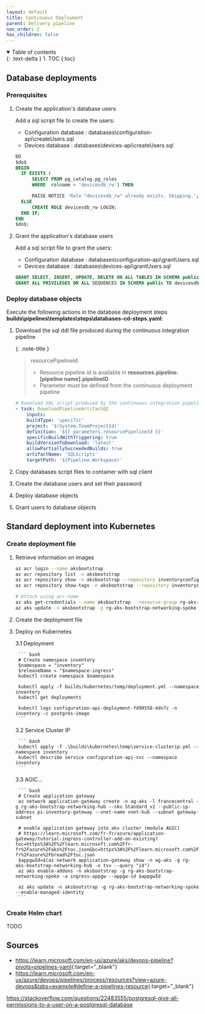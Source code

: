 ```yaml
---
layout: default
title: Continuous Deployment
parent: Delivery pipeline
nav_order: 2
has_children: false
---
```


<details open markdown="block">
  <summary>
    Table of contents
  </summary>
  {: .text-delta }
1. TOC
{:toc}
</details>

## Database deployments

### Prerequisites

1. Create the application's database users

    Add a sql script file to create the users:

    * Configuration database : databases\configuration-api\createUsers.sql
    * Devices database : databases\devices-api\createUsers.sql

    ``` sql
    DO
    $do$
    BEGIN
      IF EXISTS (
          SELECT FROM pg_catalog.pg_roles
          WHERE  rolname = 'devicesdb_rw') THEN

          RAISE NOTICE 'Role "devicesdb_rw" already exists. Skipping.';
      ELSE
          CREATE ROLE devicesdb_rw LOGIN;
      END IF;
    END
    $do$;
    ```

1. Grant the application's database users

   Add a sql script file to grant the users:

    * Configuration database : databases\configuration-api\grantUsers.sql
    * Devices database : databases\devices-api\grantUsers.sql

    ``` sql
    GRANT SELECT, INSERT, UPDATE, DELETE ON ALL TABLES IN SCHEMA public TO devicesdb_rw;
    GRANT ALL PRIVILEGES ON ALL SEQUENCES IN SCHEMA public TO devicesdb_rw;
    ```

### Deploy database objects

Execute the following actions in the database deployment steps __builds\pipelines\templates\steps\databases-cd-steps.yaml__:

1. Download the sql ddl file produced during the continuous integration pipeline

    {: .note-title }
    > resourcePipelineId
    >
    > * Resource pipeline id is available in __resources.pipeline.[pipeline name].pipelineID__
    > * Parameter must be defined from the continuous deployment pipeline

    ``` yaml
    # Download SQL script produced by the continuous integration pipeline
    - task: DownloadPipelineArtifact@2
        inputs:
        buildType: 'specific'
        project: '$(System.TeamProjectId)'
        definition: '${{ parameters.resourcePipelineId }}'
        specificBuildWithTriggering: true
        buildVersionToDownload: 'latest'
        allowPartiallySucceededBuilds: true
        artifactName: 'SQLScripts'
        targetPath: '$(Pipeline.Workspace)'

    ```

1. Copy databases script files to container with sql client
1. Create the database users and set their password
1. Deploy database objects
1. Grant users to database objects

## Standard deployment into Kubernetes

### Create deployment file

1. Retrieve information on images

    ``` bash
    az acr login --name aksbootstrap
    az acr repository list -n aksbootstrap
    az acr repository show -n aksbootstrap --repository inventoryconfigurationapi
    az acr repository show-tags -n aksbootstrap --repository inventoryconfigurationapi

    # Attach using acr-name
    az aks get-credentials --name aksbootstrap --resource-group rg-aks-bootstrap-networking-spoke
    az aks update -n aksbootstrap -g rg-aks-bootstrap-networking-spoke --attach-acr aksbootstrap

    ```

2. Create the deployment file

3. Deploy on Kubernetes

    3.1 Deployment

        ``` bash
        # Create namespace inventory
        $namespace = "inventory"
        $releaseName = "$namespace-ingress"
        kubectl create namespace $namespace

        kubectl apply -f builds/kubernetes/temp/deployment.yml --namespace inventory
        kubectl get deployments

        kubectl logs configuration-api-deployment-fd99558-4dn7z -n inventory -c postgres-image
        ```

    3.2 Service Cluster IP

        ``` bash
        kubectl apply -f .\builds\kubernetes\temp\service-clusterip.yml --namespace inventory
        kubectl describe service configuration-api-svc --namespace inventory
        ```

    3.3 AGIC...

        ``` bash
        # Create application gateway
        az network application-gateway create -n ag-aks -l francecentral -g rg-aks-bootstrap-networking-hub --sku Standard_v2 --public-ip-address pi-inventory-gateway --vnet-name vnet-hub --subnet gateway-subnet

        # enable application gateway into aks cluster (module AGIC)
        # https://learn.microsoft.com/fr-fr/azure/application-gateway/tutorial-ingress-controller-add-on-existing?toc=https%3A%2F%2Flearn.microsoft.com%2Ffr-fr%2Fazure%2Faks%2Ftoc.json&bc=https%3A%2F%2Flearn.microsoft.com%2Ffr-fr%2Fazure%2Fbread%2Ftoc.json
        $appgwId=$(az network application-gateway show -n ag-aks -g rg-aks-bootstrap-networking-hub -o tsv --query "id")
        az aks enable-addons -n aksbootstrap -g rg-aks-bootstrap-networking-spoke -a ingress-appgw --appgw-id $appgwId

        az aks update -n aksbootstrap -g rg-aks-bootstrap-networking-spoke --enable-managed-identity
        ```

### Create Helm chart

TODO

## Sources

- <https://learn.microsoft.com/en-us/azure/aks/devops-pipeline?pivots=pipelines-yaml>{:target="_blank"}
- <https://learn.microsoft.com/en-us/azure/devops/pipelines/process/resources?view=azure-devops&tabs=example#define-a-pipelines-resource>{:target="_blank"}



https://stackoverflow.com/questions/22483555/postgresql-give-all-permissions-to-a-user-on-a-postgresql-database